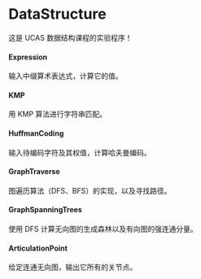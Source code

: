 # DataStructure

这是 UCAS 数据结构课程的实验程序！

#### Expression

输入中缀算术表达式，计算它的值。

#### KMP

用 KMP 算法进行字符串匹配。

#### HuffmanCoding

输入待编码字符及其权值，计算哈夫曼编码。

#### GraphTraverse

图遍历算法（DFS、BFS）的实现，以及寻找路径。

#### GraphSpanningTrees

使用 DFS 计算无向图的生成森林以及有向图的强连通分量。

#### ArticulationPoint

给定连通无向图，输出它所有的关节点。

